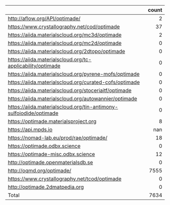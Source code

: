 |                                                                    |   count |
|:-------------------------------------------------------------------|--------:|
| http://aflow.org/API/optimade/                                     |       2 |
| https://www.crystallography.net/cod/optimade                       |      37 |
| https://aiida.materialscloud.org/mc3d/optimade                     |       2 |
| https://aiida.materialscloud.org/mc2d/optimade                     |       0 |
| https://aiida.materialscloud.org/2dtopo/optimade                   |       0 |
| https://aiida.materialscloud.org/tc-applicability/optimade         |       0 |
| https://aiida.materialscloud.org/pyrene-mofs/optimade              |       0 |
| https://aiida.materialscloud.org/curated-cofs/optimade             |       0 |
| https://aiida.materialscloud.org/stoceriaitf/optimade              |       0 |
| https://aiida.materialscloud.org/autowannier/optimade              |       0 |
| https://aiida.materialscloud.org/tin-antimony-sulfoiodide/optimade |       0 |
| https://optimade.materialsproject.org                              |       8 |
| https://api.mpds.io                                                |     nan |
| https://nomad-lab.eu/prod/rae/optimade/                            |      18 |
| https://optimade.odbx.science                                      |       0 |
| https://optimade-misc.odbx.science                                 |      12 |
| http://optimade.openmaterialsdb.se                                 |       0 |
| http://oqmd.org/optimade/                                          |    7555 |
| https://www.crystallography.net/tcod/optimade                      |       0 |
| http://optimade.2dmatpedia.org                                     |       0 |
| Total                                                              |    7634 |